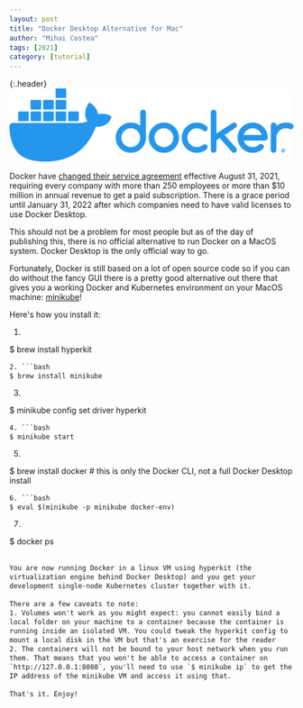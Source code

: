 ```yaml
---
layout: post
title: "Docker Desktop Alternative for Mac"
author: "Mihai Costea"
tags: [2021]
category: [tutorial]
---
```


{:.header}
![](/assets/img/horizontal-logo-monochromatic-white.png)

Docker have [changed their service agreement](https://www.docker.com/blog/updating-product-subscriptions/) effective August 31, 2021, requiring every company with more than 250 employees or more than $10 million in annual revenue to get a paid subscription. There is a grace period until January 31, 2022 after which companies need to have valid licenses to use Docker Desktop.

This should not be a problem for most people but as of the day of publishing this, there is no official alternative to run Docker on a MacOS system. Docker Desktop is the only official way to go.

Fortunately, Docker is still based on a lot of open source code so if you can do without the fancy GUI there is a pretty good alternative out there that gives you a working Docker and Kubernetes environment on your MacOS machine: [minikube](https://minikube.sigs.k8s.io/docs/)!

Here's how you install it:

1. ```bash
$ brew install hyperkit
```
2. ```bash
$ brew install minikube
```
3. ```bash
$ minikube config set driver hyperkit
```
4. ```bash
$ minikube start
```
5. ```bash
$ brew install docker # this is only the Docker CLI, not a full Docker Desktop install
```
6. ```bash
$ eval $(minikube -p minikube docker-env)
```
7. ```bash
$ docker ps
```

You are now running Docker in a linux VM using hyperkit (the virtualization engine behind Docker Desktop) and you get your development single-node Kubernetes cluster together with it.

There are a few caveats to note:
1. Volumes won't work as you might expect: you cannot easily bind a local folder on your machine to a container because the container is running inside an isolated VM. You could tweak the hyperkit config to mount a local disk in the VM but that's an exercise for the reader
2. The containers will not be bound to your host network when you run them. That means that you won't be able to access a container on `http://127.0.0.1:8080`, you'll need to use `$ minikube ip` to get the IP address of the minikube VM and access it using that.

That's it. Enjoy!

